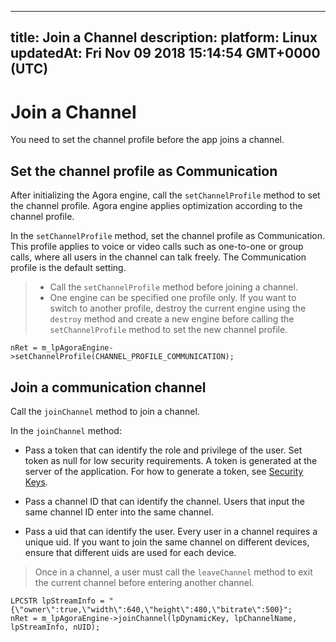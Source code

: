 
---
title: Join a Channel
description: 
platform: Linux
updatedAt: Fri Nov 09 2018 15:14:54 GMT+0000 (UTC)
---
# Join a Channel
You need to set the channel profile before the app joins a channel.

## Set the channel profile as Communication
After initializing the Agora engine, call the `setChannelProfile` method to set the channel profile. Agora engine applies optimization according to the channel profile.

In the `setChannelProfile` method, set the channel profile as Communication. This profile applies to voice or video calls such as one-to-one or group calls, where all users in the channel can talk freely. The Communication profile is the default setting.

> -   Call the `setChannelProfile` method before joining a channel.
> -   One engine can be specified one profile only. If you want to switch to another profile, destroy the current engine using the `destroy` method and create a new engine before calling the `setChannelProfile` method to set the new channel profile.

```
nRet = m_lpAgoraEngine->setChannelProfile(CHANNEL_PROFILE_COMMUNICATION);
```

## Join a communication channel
Call the <code>joinChannel</code> method to join a channel. 

In the <code>joinChannel</code> method:

-   Pass a token that can identify the role and privilege of the user. Set token as null for low security requirements. A token is generated at the server of the application. For how to generate a token, see [Security Keys](../../en/Voice/token.md).

-   Pass a channel ID that can identify the channel. Users that input the same channel ID enter into the same channel.

-   Pass a uid that can identify the user. Every user in a channel requires a unique uid. If you want to join the same channel on different devices, ensure that different uids are used for each device.


> Once in a channel, a user must call the <code>leaveChannel</code> method to exit the current channel before entering another channel.

```
LPCSTR lpStreamInfo = "{\"owner\":true,\"width\":640,\"height\":480,\"bitrate\":500}";
nRet = m_lpAgoraEngine->joinChannel(lpDynamicKey, lpChannelName, lpStreamInfo, nUID);
```
